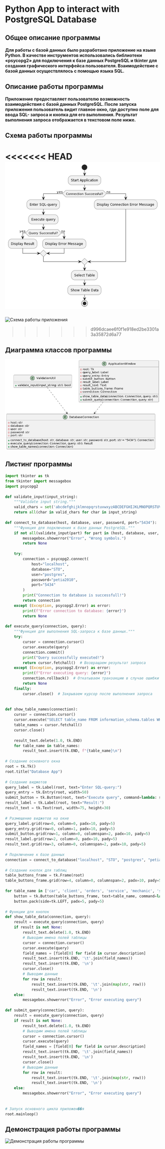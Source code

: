 # Python App to interact with PostgreSQL Database

## Общее описание программы
#### Для работы с базой данных было разработано приложение на языке Python. В качестве инструментов использовались библиотеки «psycopg2» для подключения к базе данных PostgreSQL и tkinter для создания графического интерфейса пользователя. Взаимодействие с базой данных осуществлялось с помощью языка SQL.

## Описание работы программы 
#### Приложение предоставляет пользователю возможность взаимодействия с базой данных PostgreSQL. После запуска приложения пользователь видит главное окно, где доступно поле для ввода SQL- запроса и кнопка для его выполнения. Результат выполнения запроса отображается в текстовом поле ниже.

## Схема работы программы
<<<<<<< HEAD
![Схема работы приложения](https://github.com/pshptr/DataBase/blob/main/assets/block_shema.png)
=======
![Схема работы приложения](https://github.com/pshptr/DataBase/blob/main/assets/block_schema.png)
>>>>>>> d996dcaee6f0f1e918ed2be3301a3a35872d6a77

## Диаграмма классов программы
![Диаграмма классов программы](https://github.com/pshptr/DataBase/blob/main/assets/class.png)

## Листинг программы 

```python
import tkinter as tk
from tkinter import messagebox
import psycopg2

def validate_input(input_string):
    """Validate input string."""
    valid_chars = set('abcdefghijklmnopqrstuvwxyzABCDEFGHIJKLMNOPQRSTUVWXYZ0123456789_-.')
    return all(char in valid_chars for char in input_string)

def connect_to_database(host, database, user, password, port="5434"):
    """Функция для подключения к базе данных PostgreSQL."""
    if not all(validate_input(part) for part in (host, database, user, password)):
        messagebox.showerror("Error", "Wrong symbols.")
        return None

    try:
        connection = psycopg2.connect(
            host="localhost",
            database="STO",
            user="postgres",
            password="petia2010",
            port="5434"
        )
        print("Connection to database is successfull!")
        return connection
    except (Exception, psycopg2.Error) as error:
        print(f"Error connection to database: {error}")
        return None

def execute_query(connection, query):
    """Функция для выполнения SQL-запроса к базе данных."""
    try:
        cursor = connection.cursor()
        cursor.execute(query)
        connection.commit()
        print("Query successfully executed!")
        return cursor.fetchall()  # Возвращаем результат запроса
    except (Exception, psycopg2.Error) as error:
        print(f"Error executing query: {error}")
        connection.rollback()  # Откатываем транзакцию в случае ошибки
        return None
    finally:
        cursor.close()  # Закрываем курсор после выполнения запроса


def show_table_names(connection):
    cursor = connection.cursor()
    cursor.execute("SELECT table_name FROM information_schema.tables WHERE table_schema = 'public'")
    table_names = cursor.fetchall()
    cursor.close()

    result_text.delete(1.0, tk.END)
    for table_name in table_names:
        result_text.insert(tk.END, f"{table_name}\n")

# Создание основного окна
root = tk.Tk()
root.title("Database App")

# Создание виджетов
query_label = tk.Label(root, text="Enter SQL-query:")
query_entry = tk.Entry(root, width=50)
submit_button = tk.Button(root, text="Execute query", command=lambda: submit_query(connection, query_entry.get()))
result_label = tk.Label(root, text="Result:")
result_text = tk.Text(root, width=75, height=30)

# Размещение виджетов на окне
query_label.grid(row=0, column=0, padx=10, pady=5)
query_entry.grid(row=0, column=1, padx=10, pady=5)
submit_button.grid(row=1, column=0, columnspan=2, padx=10, pady=5)
result_label.grid(row=2, column=0, padx=10, pady=5)
result_text.grid(row=3, column=0, columnspan=2, padx=10, pady=5)

# Подключение к базе данных
connection = connect_to_database("localhost", "STO", "postgres", "petia2010")

# Создание кнопок для таблиц
table_buttons_frame = tk.Frame(root)
table_buttons_frame.grid(row=4, column=0, columnspan=2, padx=10, pady=5)

for table_name in ['car', 'client', 'orders', 'service', 'mechanic', 'service_stations', 'order_service']:
    button = tk.Button(table_buttons_frame, text=table_name, command=lambda t=table_name: show_table_data(connection, f"SELECT * FROM {t}"))
    button.pack(side=tk.LEFT, padx=5, pady=5)

# Функции для кнопок
def show_table_data(connection, query):
    result = execute_query(connection, query)
    if result is not None:
        result_text.delete(1.0, tk.END)
        # Выводим имена полей таблицы
        cursor = connection.cursor()
        cursor.execute(query)
        field_names = [field[0] for field in cursor.description]
        result_text.insert(tk.END, '\t'.join(field_names))
        result_text.insert(tk.END, '\n')
        cursor.close()
        # Выводим данные
        for row in result:
            result_text.insert(tk.END, '\t'.join(map(str, row)))
            result_text.insert(tk.END, '\n')
    else:
        messagebox.showerror("Error", "Error executing query")

def submit_query(connection, query):
    result = execute_query(connection, query)
    if result is not None:
        result_text.delete(1.0, tk.END)
        # Выводим имена полей таблицы
        cursor = connection.cursor()
        cursor.execute(query)
        field_names = [field[0] for field in cursor.description]
        result_text.insert(tk.END, '\t'.join(field_names))
        result_text.insert(tk.END, '\n')
        cursor.close()
        # Выводим данные
        for row in result:
            result_text.insert(tk.END, '\t'.join(map(str, row)))
            result_text.insert(tk.END, '\n')
    else:
        messagebox.showerror("Error", "Error executing query")


# Запуск основного цикла приложен��я
root.mainloop()
```

## Демонстрация работы программы
![Демонстрация работы программы](https://github.com/pshptr/DataBase/blob/main/assets/app.gif)


